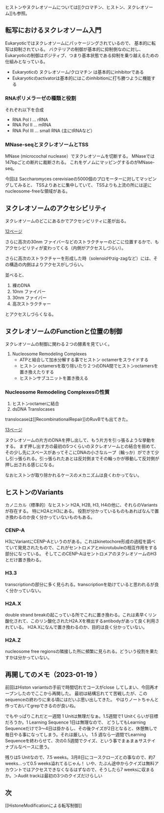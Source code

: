 ヒストンやヌクレオソームについては[[クロマチン、ヒストン、ヌクレオソーム]]も参照。

## 転写におけるヌクレオソーム入門

Eukaryoticではヌクレオソームにパッケージングされているので、
基本的に転写は抑制されている。
バクテリアの制御が基本的に抑制側なのに対し、
Eukaryoticの制御はポジティブ、つまり基本状態である抑制を乗り越えるための仕組みとなっている。

- Eukaryoticの ヌクレオソーム/クロマチン は基本的にinhibitorである
- Eukaryoticのactivatorは基本的にはこのinhibitionに打ち勝つように機能する

### RNAポリメラーゼの種類と役割

それぞれ以下を合成

- RNA Pol I ... rRNA
- RNA Pol II ... mRNA
- RNA Pol III ... small RNA (主にtRNAなど）

### MNase-seqとヌクレオソームとTSS

MNase (microcochal nuclease）でヌクレオソームを切断する。
MNaseでは147bpごとの断片に裁断される。
これをゲノムにマッピングするのがMNase-seq。

今回は Saccharomyces cerevisiaeの5000個のプロモーターに対してマッピングしてみると、
TSSよりあとに集中していて、
TSSよりも上流の所には逆にnucleosome-freeな領域がある。

## ヌクレオソームのアクセシビリティ

ヌクレオソームのどこにあるかでアクセシビリティに差が出る。

[12ページ](https://karino2.github.io/ImageGallery/MolecularBiology728x2.html#lg=1&slide=11)

さらに高次の30nm ファイバーなどのストラクチャーのどこに位置するかで、もアクセシビリティが変わってくる（内側がアクセスしづらい）。

さらに高次のストラクチャーを形成した時（solenoidやzig-zagなど）には、その構造の内側はよりアクセスがしづらい。

並べると、

1. 裸のDNA
2. 10nm ファイバー
3. 30nm ファイバー
4. 高次ストラクチャー

とアクセスしづらくなる。

## ヌクレオソームのFunctionと位置の制御

ヌクレオソームの制御に関わる２つの酵素を見ていく。

1. Nucleosome Remodeling Complexes
    - ATPと結合して加水分解する事でヒストン octamerをスライドする
    - ヒストン octamersを取り除いたり２つのDNA間でヒストンoctamersを置き換えたりする
    - ヒストンサブユニットを置き換える

### Nucleosome Remodeling Complexesの性質

1. ヒストンoctamerに結合
2. dsDNA Translocases

translocaseは[[RecombinationalRepair]]のRuvBでも出てきた。

[13ページ](https://karino2.github.io/ImageGallery/MolecularBiology728x2.html#lg=1&slide=12)

ヌクレオソームの片方のDNAを押し出して、もう片方を引っ張るような挙動をする。
まず押し出す方の最初の5つくらいのヌクレオソームとの結合を弱めて、その少し先にスペースがあってそこにDNAの小さなループ（輪っか）ができて少し引っ張られる。引っ張られたあとは反対側までその輪っかが移動して反対側が押し出される感じになる。

なおヒストンが取り除かれるケースのメカニズムは良くわかってない。

## ヒストンのVariants

カノニカル（標準的）なヒストン H2A, H2B, H3, H4の他に、それらのVariantsが存在する。
特にH2AとH3にある。
役割が分かっているものもあればなんで置き換わるのか良く分かっていないものもある。

### CENP-A

H3にVariantにCENP-Aというのがある。これはkinetochore形成の過程を調べていて発見されたもので、これがセントロメアとmicrotubuleの相互作用をする部分になっている。
そしてこのCENP-AはセントロメアのヌクレオソームのH3とだけ置き換わる。

### H3.3

transcriptionの部分に多く見られる。transcriptionを助けていると思われるが良く分かっていない。

### H2A.X

double strand breakの起こっている所でこれに置き換わる。これは素早くリン酸化されて、このリン酸化されたH2A.Xを検出するantibodyがあって良く利用されている。
H2A.Xになんで置き換わるのか、目的は良く分かっていない。

### H2A.Z

nucleosome free regionsの隣接した所に頻繁に見られる。どういう役割を果たすかは分かっていない。

## 再開してのメモ（2023-01-19 ）

前回はHiston variantsの手前で時間切れでコースがclose してしまい、今回再オープンしたのでここから再開した。
最初は結構忘れてて苦戦したが、このsequenceの終わりに来る頃にはだいぶ思い出してきた。
やはりノートちゃんと作っておいてgrepできるのが良いね。

でもやっぱりこれだと一週間 1 Unitは無理だなぁ。1.5週間で1 Unitくらいが目標だろうか。1 Learning Sequence 1日は無理なので、
どうしてもLearning Sequenceだけで3〜4日は掛かるし、その後クイズが2日となると、休憩無しで毎日やる事になってしまう。それは厳しい。
1.5 週なら一週間でLearning Sequenceを終わらせて、次の0.5週間でクイズ、という事でまぁまぁサステイナブルなペースに思う。

残りは5 Unitなので、7.5 weeks。3月8日にコースクローズとの事なので、約7 weeks…って0.5 weeks溢れてるじゃん！
いや、たぶん途中からクイズは無料アカウントではアクセスできなくなるはずなので、そうしたら7 weeksに収まるか。＞Audit trackは最初の3つのクイズだけらしい

## 次

[[HistoneModificationによる転写制御]]